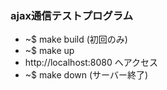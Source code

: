 ### ajax通信テストプログラム

- ~$ make build (初回のみ)
- ~$ make up
- http://localhost:8080 へアクセス
- ~$ make down (サーバー終了)
